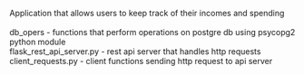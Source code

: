 Application that allows users to keep track of their incomes and spending\
\
db_opers - functions that perform operations on postgre db using psycopg2 python module\
flask_rest_api_server.py - rest api server that handles http requests\
client_requests.py - client functions sending http request to api server
